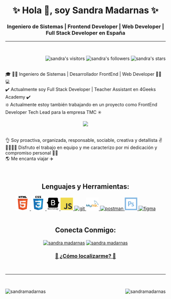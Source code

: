 <h1 align="center">✨ Hola 👋, soy Sandra Madarnas ✨</h1>
<h3 align="center">Ingeniero de Sistemas | Frontend Developer | Web Developer | Full Stack Developer en España</h3>
<hr><br>
<p align="right">
	<img alt="sandra's visitors" src="https://komarev.com/ghpvc/?username=SandraMadarnas&color=8c36db&style=flat&label=visitors" />
	<img alt="sandra's followers" src="https://img.shields.io/github/followers/SandraMadarnas?color=blueviolet" />
	<img alt="sandra's stars" src="https://img.shields.io/github/stars/SandraMadarnas?color=blueviolet" />
</p>
 <!--<p align="left"><img src="https://komarev.com/ghpvc/?username=SandraMadarnas&color=red&style=flat"></p>-->
<p>
	<br>
	🎓 👨‍💻 Ingeniero de Sistemas | Desarrollador FrontEnd | Web Developer 👨‍💻 💻
	<br>
	✔️ Actualmente soy Full Stack Developer | Teacher Assistant en 4Geeks Academy ✔️
	<br>
	❇️ Actualmente estoy también trabajando en un proyecto como FrontEnd Developer Tech Lead para la empresa TMC ✳️
	<br>
</p>
<div align="center" display="flex">
  <a href="https://www.hackerrank.com/certificates/796312764c12">
    <img width="30%" src="javascript_basic certificate.png" />
  </a>
</div>
<p>
	<br>
	👌 Soy proactiva, organizada, responsable, sociable, creativa y detallista ✌️
	<br>
	🧑‍🤝‍🧑👫 Disfruto el trabajo en equipo y me caracterizo por mi dedicación y compromiso personal 👬👭
	<br>
	🌎 Me encanta viajar ✈️
	<br>
</p>
<br>
<h2 align="center">Lenguajes y Herramientas:</h2>
<div align="center"> 
  <a title="HTML5" href="https://www.w3.org/html/" target="_blank" rel="noreferrer"> <img src="https://raw.githubusercontent.com/devicons/devicon/master/icons/html5/html5-original-wordmark.svg" alt="html5" width="45" height="45"/> </a> 
  <a title="CSS3" href="https://www.w3schools.com/css/" target="_blank" rel="noreferrer"> <img src="https://raw.githubusercontent.com/devicons/devicon/master/icons/css3/css3-original-wordmark.svg" alt="css3" width="45" height="45"/> </a> 
  <!--<a title="SASS" href="https://sass-lang.com" target="_blank" rel="noreferrer"> <img src="https://raw.githubusercontent.com/devicons/devicon/master/icons/sass/sass-original.svg" alt="sass" width="40" height="40"/> </a>-->
  <a title="Bootstrap" href="https://getbootstrap.com" target="_blank" rel="noreferrer"> <img src="https://raw.githubusercontent.com/devicons/devicon/master/icons/bootstrap/bootstrap-plain-wordmark.svg" alt="bootstrap" width="40" height="40"/> </a> 
  <!--<a title="Tailwind CSS" href="https://tailwindcss.com/" target="_blank" rel="noreferrer"> <img src="https://www.vectorlogo.zone/logos/tailwindcss/tailwindcss-icon.svg" alt="tailwind" width="40" height="40"/> 
  </a>-->
  <a title="JavaScript" href="https://developer.mozilla.org/en-US/docs/Web/JavaScript" target="_blank" rel="noreferrer"> <img src="https://raw.githubusercontent.com/devicons/devicon/master/icons/javascript/javascript-original.svg" alt="javascript" width="40" height="40"/> </a> 
  <!--<a title="TypeScript" href="https://www.typescriptlang.org/" target="_blank" rel="noreferrer"> <img src="https://raw.githubusercontent.com/devicons/devicon/master/icons/typescript/typescript-original.svg" alt="typescript" width="40" height="40"/> </a> 
  <a title="React" href="https://reactjs.org/" target="_blank" rel="noreferrer"> <img src="https://raw.githubusercontent.com/devicons/devicon/master/icons/react/react-original-wordmark.svg" alt="react" width="40" height="40"/> </a>-->
  <!--<a title="Angular" href="https://angular.io" target="_blank" rel="noreferrer"> <img src="https://angular.io/assets/images/logos/angular/angular.svg" alt="angular" width="40" height="40"/> 
  </a>-->
  <a title="Git" href="https://git-scm.com/" target="_blank" rel="noreferrer"> <img src="https://www.vectorlogo.zone/logos/git-scm/git-scm-icon.svg" alt="git" width="40" height="40"/> </a> 
  <!--<a title="Node.js" href="https://nodejs.org" target="_blank" rel="noreferrer"> <img src="https://raw.githubusercontent.com/devicons/devicon/master/icons/nodejs/nodejs-original-wordmark.svg" alt="nodejs" width="40" height="40"/> </a>-->
  <a title="MySQL" href="https://www.mysql.com/" target="_blank" rel="noreferrer"> <img src="https://raw.githubusercontent.com/devicons/devicon/master/icons/mysql/mysql-original-wordmark.svg" alt="mysql" width="40" height="40"/> </a> 
  <a title="Postman" href="https://postman.com" target="_blank" rel="noreferrer"> <img src="https://www.vectorlogo.zone/logos/getpostman/getpostman-icon.svg" alt="postman" width="40" height="40"/> </a> 
  <a title="Adobe Photoshop" href="https://www.photoshop.com/en" target="_blank" rel="noreferrer"> <img src="https://raw.githubusercontent.com/devicons/devicon/master/icons/photoshop/photoshop-line.svg" alt="photoshop" width="40" height="40"/> </a> 
  <a title="Figma" href="https://www.figma.com/" target="_blank" rel="noreferrer"> <img src="https://www.vectorlogo.zone/logos/figma/figma-icon.svg" alt="figma" width="40" height="40"/> </a> 
</div>
<br>
<h2 align="center">Conecta Conmigo:</h2>
<p align="center">
  <a href="https://www.linkedin.com/in/sandra-madarnas/" target="blank"><img align="center" src="https://raw.githubusercontent.com/rahuldkjain/github-profile-readme-generator/master/src/images/icons/Social/linked-in-alt.svg" alt="sandra madarnas" height="30" width="40" /></a>
  <a href="https://www.instagram.com/sandrascorpiona/" target="blank"><img align="center" src="https://raw.githubusercontent.com/rahuldkjain/github-profile-readme-generator/master/src/images/icons/Social/instagram.svg" alt="sandra madarnas" height="30" width="40" /></a>
  </p>
<h3 align="center"><a href="mailto:sandra.madarnas@gmail.com">📧 ¿Cómo localizarme? 📧 </a></h3>
<br><hr><br>

<p> <img align="left" src="https://github-readme-stats.vercel.app/api/top-langs?username=sandramadarnas&show_icons=true&locale=en&layout=compact" alt="sandramadarnas" /> </p>
<p> <img align="right" src="https://github-readme-stats.vercel.app/api?username=sandramadarnas&show_icons=true&locale=en" alt="sandramadarnas" /> </p>
